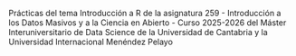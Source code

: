 Prácticas del tema Introducción a R de la asignatura 259 - Introducción a los Datos Masivos y a la Ciencia en Abierto - Curso 2025-2026 del Máster Interuniversitario de Data Science de la Universidad de Cantabria y la Universidad Internacional Menéndez Pelayo

